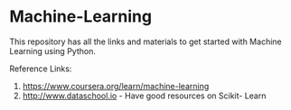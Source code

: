# Machine-Learning

This repository has all the links and materials to get started with Machine Learning using Python. 



Reference Links:

1. https://www.coursera.org/learn/machine-learning
2. http://www.dataschool.io - Have good resources on Scikit- Learn


